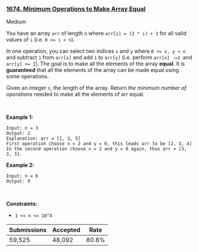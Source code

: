 ### [1674. Minimum Operations to Make Array Equal](https://leetcode.com/problems/minimum-operations-to-make-array-equal/)

Medium

You have an array `` arr `` of length `` n `` where `` arr[i] = (2 * i) + 1 `` for all valid values of `` i `` (i.e. `` 0 <= i < n ``).

In one operation, you can select two indices `` x `` and `` y `` where `` 0 <= x, y < n `` and subtract `` 1 `` from `` arr[x] `` and add `` 1 `` to `` arr[y] `` (i.e. perform `` arr[x] -=1  ``and `` arr[y] += 1 ``). The goal is to make all the elements of the array __equal__. It is __guaranteed__ that all the elements of the array can be made equal using some operations.

Given an integer `` n ``, the length of the array. Return _the minimum number of operations_ needed to make all the elements of arr equal.

 

__Example 1:__

```
Input: n = 3
Output: 2
Explanation: arr = [1, 3, 5]
First operation choose x = 2 and y = 0, this leads arr to be [2, 3, 4]
In the second operation choose x = 2 and y = 0 again, thus arr = [3, 3, 3].
```

__Example 2:__

```
Input: n = 6
Output: 9
```

 

__Constraints:__

*   `` 1 <= n <= 10^4 ``

| Submissions    | Accepted     | Rate   |
| -------------- | ------------ | ------ |
| 59,525 | 48,092 | 80.8% |